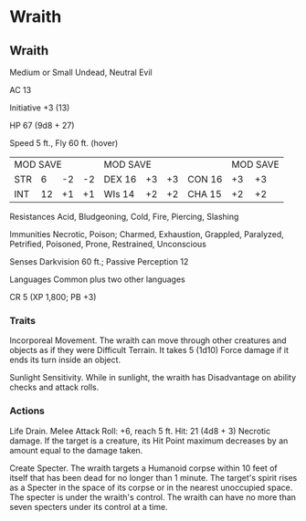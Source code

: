 # Wraith

## Wraith

Medium or Small Undead, Neutral Evil

AC 13

Initiative +3 (13)

HP 67 (9d8 + 27)

Speed 5 ft., Fly 60 ft. (hover)

<table><tr><td colspan="4">MOD SAVE</td><td colspan="4">MOD SAVE</td><td colspan="3">MOD SAVE</td></tr><tr><td>STR</td><td>6</td><td>-2</td><td>-2</td><td>DEX 16</td><td>+3</td><td>+3</td><td>CON 16</td><td>+3</td><td>+3</td><td></td></tr><tr><td>INT</td><td>12</td><td>+1</td><td>+1</td><td>WIs 14</td><td>+2</td><td>+2</td><td>CHA 15</td><td>+2</td><td>+2</td><td></td></tr></table>

Resistances Acid, Bludgeoning, Cold, Fire, Piercing, Slashing

Immunities Necrotic, Poison; Charmed, Exhaustion, Grappled, Paralyzed, Petrified, Poisoned, Prone, Restrained, Unconscious

Senses Darkvision 60 ft.; Passive Perception 12

Languages Common plus two other languages

CR 5 (XP 1,800; PB +3)

### Traits

Incorporeal Movement. The wraith can move through other creatures and objects as if they were Difficult Terrain. It takes 5 (1d10) Force damage if it ends its turn inside an object.

Sunlight Sensitivity. While in sunlight, the wraith has Disadvantage on ability checks and attack rolls.

### Actions

Life Drain. Melee Attack Roll: +6, reach 5 ft. Hit: 21 (4d8 + 3) Necrotic damage. If the target is a creature, its Hit Point maximum decreases by an amount equal to the damage taken.

Create Specter. The wraith targets a Humanoid corpse within 10 feet of itself that has been dead for no longer than 1 minute. The target's spirit rises as a Specter in the space of its corpse or in the nearest unoccupied space. The specter is under the wraith's control. The wraith can have no more than seven specters under its control at a time.

